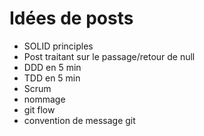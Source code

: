 # Idées de posts

- SOLID principles
- Post traitant sur le passage/retour de null 
- DDD en 5 min
- TDD en 5 min
- Scrum
- nommage
- git flow
- convention de message git